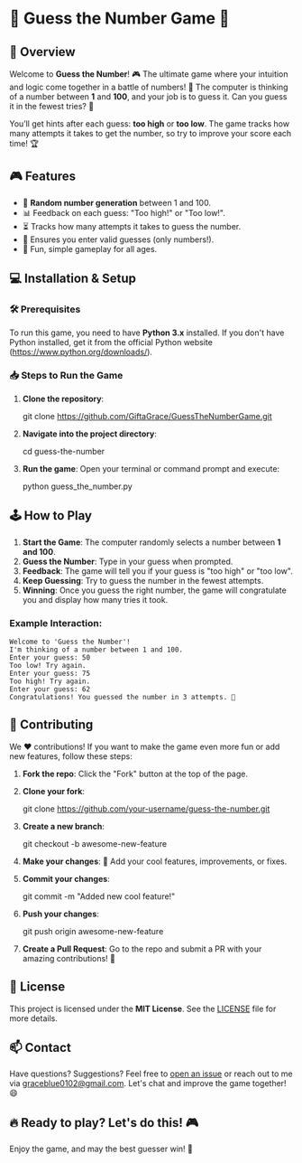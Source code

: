 # 🎉 Guess the Number Game 🎉

## 🚀 Overview
Welcome to **Guess the Number**! 🎮 The ultimate game where your intuition and logic come together in a battle of numbers! 🎯 The computer is thinking of a number between **1** and **100**, and your job is to guess it. Can you guess it in the fewest tries? 🤔

You’ll get hints after each guess: **too high** or **too low**. The game tracks how many attempts it takes to get the number, so try to improve your score each time! 🏆

## 🎮 Features
- 🤖 **Random number generation** between 1 and 100.
- 📊 Feedback on each guess: "Too high!" or "Too low!".
- ⏳ Tracks how many attempts it takes to guess the number.
- 🔢 Ensures you enter valid guesses (only numbers!).
- 🎯 Fun, simple gameplay for all ages.

## 💻 Installation & Setup

### 🛠️ Prerequisites
To run this game, you need to have **Python 3.x** installed. If you don't have Python installed, get it from the official Python website (https://www.python.org/downloads/).

### 📥 Steps to Run the Game

1. **Clone the repository**:
   
   git clone https://github.com/GiftaGrace/GuessTheNumberGame.git


2. **Navigate into the project directory**:
   
   cd guess-the-number
   

3. **Run the game**:
   Open your terminal or command prompt and execute:
   
   python guess_the_number.py
   

## 🕹️ How to Play

1. **Start the Game**: The computer randomly selects a number between **1 and 100**.
2. **Guess the Number**: Type in your guess when prompted.
3. **Feedback**: The game will tell you if your guess is "too high" or "too low".
4. **Keep Guessing**: Try to guess the number in the fewest attempts.
5. **Winning**: Once you guess the right number, the game will congratulate you and display how many tries it took.

### Example Interaction:
```
Welcome to 'Guess the Number'!
I'm thinking of a number between 1 and 100.
Enter your guess: 50
Too low! Try again.
Enter your guess: 75
Too high! Try again.
Enter your guess: 62
Congratulations! You guessed the number in 3 attempts. 🎉
```

## 🌟 Contributing

We ❤️ contributions! If you want to make the game even more fun or add new features, follow these steps:

1. **Fork the repo**: Click the "Fork" button at the top of the page.
2. **Clone your fork**: 
   
   git clone https://github.com/your-username/guess-the-number.git
   
3. **Create a new branch**:
   
   git checkout -b awesome-new-feature
  
4. **Make your changes**: 🎨 Add your cool features, improvements, or fixes.
5. **Commit your changes**: 
   
   git commit -m "Added new cool feature!"
   
6. **Push your changes**:
   
   git push origin awesome-new-feature
   
7. **Create a Pull Request**: Go to the repo and submit a PR with your amazing contributions! 🚀

## 📝 License
This project is licensed under the **MIT License**. See the [LICENSE](LICENSE) file for more details.

## 📫 Contact
Have questions? Suggestions? Feel free to [open an issue](https://github.com/GiftaGrace/guess-the-number/issues) or reach out to me via graceblue0102@gmail.com. Let's chat and improve the game together! 😄

## 🔥 Ready to play? Let's do this! 🎮

Enjoy the game, and may the best guesser win! 🌟
